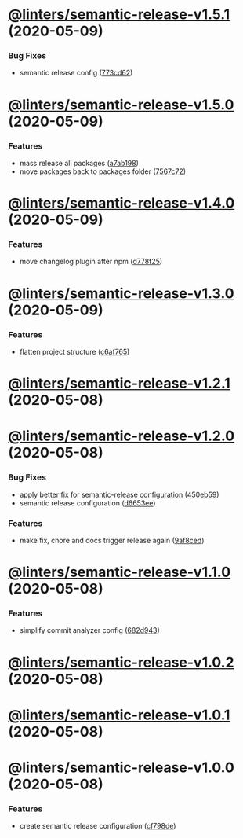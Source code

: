 # [@linters/semantic-release-v1.5.1](https://github.com/developer239/linters/compare/@linters/semantic-release-v1.5.0...@linters/semantic-release-v1.5.1) (2020-05-09)


### Bug Fixes

* semantic release config ([773cd62](https://github.com/developer239/linters/commit/773cd62a397647fca4bb94ac30346976692c18ba))

# [@linters/semantic-release-v1.5.0](https://github.com/developer239/linters/compare/@linters/semantic-release-v1.4.0...@linters/semantic-release-v1.5.0) (2020-05-09)


### Features

* mass release all packages ([a7ab198](https://github.com/developer239/linters/commit/a7ab198fe829a1621f9dcb6c4adf04d406331b9e))
* move packages back to packages folder ([7567c72](https://github.com/developer239/linters/commit/7567c72db65a8fbe356e72fe59d8ba2c64e13305))

# [@linters/semantic-release-v1.4.0](https://github.com/developer239/linters/compare/@linters/semantic-release-v1.3.0...@linters/semantic-release-v1.4.0) (2020-05-09)


### Features

* move changelog plugin after npm ([d778f25](https://github.com/developer239/linters/commit/d778f25a91a617069ad1bd1d97fdfeae9fc130e9))

# [@linters/semantic-release-v1.3.0](https://github.com/developer239/linters/compare/@linters/semantic-release-v1.2.1...@linters/semantic-release-v1.3.0) (2020-05-09)


### Features

* flatten project structure ([c6af765](https://github.com/developer239/linters/commit/c6af765b1de34223f2703e128c80838f0cb9e0fd))

# [@linters/semantic-release-v1.2.1](https://github.com/developer239/linters/compare/@linters/semantic-release-v1.2.0...@linters/semantic-release-v1.2.1) (2020-05-08)

# [@linters/semantic-release-v1.2.0](https://github.com/developer239/linters/compare/@linters/semantic-release-v1.1.0...@linters/semantic-release-v1.2.0) (2020-05-08)

### Bug Fixes

- apply better fix for semantic-release configuration ([450eb59](https://github.com/developer239/linters/commit/450eb5951efce8ed01ccee9d45af95aa88d89f58))
- semantic release configuration ([d6653ee](https://github.com/developer239/linters/commit/d6653eed5e3525fc4187f03edf34ea8fdb19923a))

### Features

- make fix, chore and docs trigger release again ([9af8ced](https://github.com/developer239/linters/commit/9af8ced434e6fbd31c36b6de581b424e73430cac))

# [@linters/semantic-release-v1.1.0](https://github.com/developer239/linters/compare/@linters/semantic-release-v1.0.2...@linters/semantic-release-v1.1.0) (2020-05-08)

### Features

- simplify commit analyzer config ([682d943](https://github.com/developer239/linters/commit/682d943962fbc9f5bbfed0ecf398d34873a24e8c))

# [@linters/semantic-release-v1.0.2](https://github.com/developer239/linters/compare/@linters/semantic-release-v1.0.1...@linters/semantic-release-v1.0.2) (2020-05-08)

# [@linters/semantic-release-v1.0.1](https://github.com/developer239/linters/compare/@linters/semantic-release-v1.0.0...@linters/semantic-release-v1.0.1) (2020-05-08)

# @linters/semantic-release-v1.0.0 (2020-05-08)

### Features

- create semantic release configuration ([cf798de](https://github.com/developer239/linters/commit/cf798deb95ecfd3bfcc5e0ecefb9d45c67b4035a))
